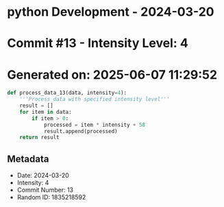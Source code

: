 ﻿# python Development - 2024-03-20
# Commit #13 - Intensity Level: 4
# Generated on: 2025-06-07 11:29:52
```python
def process_data_13(data, intensity=4):
    '''Process data with specified intensity level'''
    result = []
    for item in data:
        if item > 0:
            processed = item * intensity + 58
            result.append(processed)
    return result
```
## Metadata
- Date: 2024-03-20
- Intensity: 4
- Commit Number: 13
- Random ID: 1835218592
